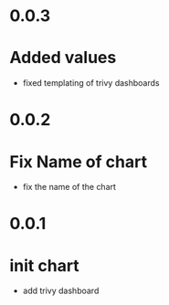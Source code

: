 # 0.0.3
# Added values
- fixed templating of trivy dashboards

# 0.0.2
# Fix Name of chart
- fix the name of the chart

# 0.0.1
# init chart
- add trivy dashboard
